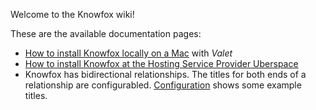 Welcome to the Knowfox wiki!

These are the available documentation pages:

* [How to install Knowfox locally on a Mac](Install-locally-on-a-Mac-with-Valet) with _Valet_ 
* [How to install Knowfox at the Hosting Service Provider Uberspace](How-to-install-Knowfox-at-Uberspace)
* Knowfox has bidirectional relationships. The titles for both ends of a relationship are configurabled. [Configuration](Configuration) shows some example titles.